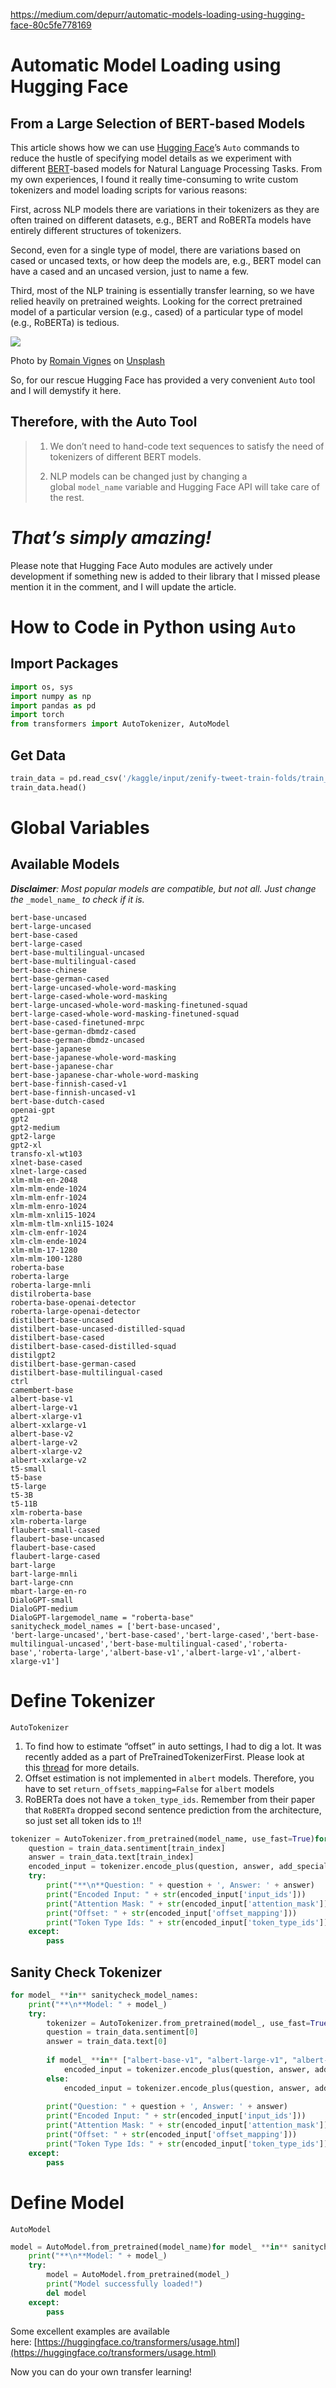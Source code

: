 https://medium.com/depurr/automatic-models-loading-using-hugging-face-80c5fe778169

# Automatic Model Loading using Hugging Face

## From a Large Selection of BERT-based Models

This article shows how we can use [Hugging Face](https://huggingface.co/)’s `Auto` commands to reduce the hustle of specifying model details as we experiment with different [BERT](https://en.wikipedia.org/wiki/BERT_(language_model))-based models for Natural Language Processing Tasks. From my own experiences, I found it really time-consuming to write custom tokenizers and model loading scripts for various reasons:

First, across NLP models there are variations in their tokenizers as they are often trained on different datasets, e.g., BERT and RoBERTa models have entirely different structures of tokenizers.

Second, even for a single type of model, there are variations based on cased or uncased texts, or how deep the models are, e.g., BERT model can have a cased and an uncased version, just to name a few.

Third, most of the NLP training is essentially transfer learning, so we have relied heavily on pretrained weights. Looking for the correct pretrained model of a particular version (e.g., cased) of a particular type of model (e.g., RoBERTa) is tedious.

![](https://miro.medium.com/max/700/0*Vw11Rxb0ukuzqebu)

Photo by [Romain Vignes](https://unsplash.com/@rvignes?utm_source=medium&utm_medium=referral) on [Unsplash](https://unsplash.com/?utm_source=medium&utm_medium=referral)

So, for our rescue Hugging Face has provided a very convenient `Auto` tool and I will demystify it here.

## Therefore, with the Auto Tool

> 1. We don’t need to hand-code text sequences to satisfy the need of tokenizers of different BERT models.
> 
> 2. NLP models can be changed just by changing a global `model_name` variable and Hugging Face API will take care of the rest.

# _That’s simply amazing!_

Please note that Hugging Face Auto modules are actively under development if something new is added to their library that I missed please mention it in the comment, and I will update the article.

# How to Code in Python using `Auto`

## Import Packages

```python
import os, sys  
import numpy as np  
import pandas as pd  
import torch  
from transformers import AutoTokenizer, AutoModel
```
## Get Data

```python
train_data = pd.read_csv('/kaggle/input/zenify-tweet-train-folds/train_folds.csv')  
train_data.head()
```
# Global Variables

## Available Models

**_Disclaimer_**_: Most popular models are compatible, but not all. Just change the_ `_model_name_` _to check if it is._

```
bert-base-uncased  
bert-large-uncased  
bert-base-cased  
bert-large-cased  
bert-base-multilingual-uncased  
bert-base-multilingual-cased  
bert-base-chinese  
bert-base-german-cased  
bert-large-uncased-whole-word-masking  
bert-large-cased-whole-word-masking  
bert-large-uncased-whole-word-masking-finetuned-squad  
bert-large-cased-whole-word-masking-finetuned-squad  
bert-base-cased-finetuned-mrpc  
bert-base-german-dbmdz-cased  
bert-base-german-dbmdz-uncased  
bert-base-japanese  
bert-base-japanese-whole-word-masking  
bert-base-japanese-char  
bert-base-japanese-char-whole-word-masking  
bert-base-finnish-cased-v1  
bert-base-finnish-uncased-v1  
bert-base-dutch-cased  
openai-gpt  
gpt2  
gpt2-medium  
gpt2-large  
gpt2-xl  
transfo-xl-wt103  
xlnet-base-cased  
xlnet-large-cased  
xlm-mlm-en-2048  
xlm-mlm-ende-1024  
xlm-mlm-enfr-1024  
xlm-mlm-enro-1024  
xlm-mlm-xnli15-1024  
xlm-mlm-tlm-xnli15-1024  
xlm-clm-enfr-1024  
xlm-clm-ende-1024  
xlm-mlm-17-1280  
xlm-mlm-100-1280  
roberta-base  
roberta-large  
roberta-large-mnli  
distilroberta-base  
roberta-base-openai-detector  
roberta-large-openai-detector  
distilbert-base-uncased  
distilbert-base-uncased-distilled-squad  
distilbert-base-cased  
distilbert-base-cased-distilled-squad  
distilgpt2  
distilbert-base-german-cased  
distilbert-base-multilingual-cased  
ctrl  
camembert-base  
albert-base-v1  
albert-large-v1  
albert-xlarge-v1  
albert-xxlarge-v1  
albert-base-v2  
albert-large-v2  
albert-xlarge-v2  
albert-xxlarge-v2  
t5-small  
t5-base  
t5-large  
t5-3B  
t5-11B  
xlm-roberta-base  
xlm-roberta-large  
flaubert-small-cased  
flaubert-base-uncased  
flaubert-base-cased  
flaubert-large-cased  
bart-large  
bart-large-mnli  
bart-large-cnn  
mbart-large-en-ro  
DialoGPT-small  
DialoGPT-medium  
DialoGPT-largemodel_name = "roberta-base"  
sanitycheck_model_names = ['bert-base-uncased',  
'bert-large-uncased','bert-base-cased','bert-large-cased','bert-base-multilingual-uncased','bert-base-multilingual-cased','roberta-base','roberta-large','albert-base-v1','albert-large-v1','albert-xlarge-v1']
```

# Define Tokenizer

`AutoTokenizer`

1.  To find how to estimate “offset” in auto settings, I had to dig a lot. It was recently added as a part of PreTrainedTokenizerFirst. Please look at this [thread](https://github.com/huggingface/transformers/pull/2674) for more details.
2.  Offset estimation is not implemented in `albert` models. Therefore, you have to set `return_offsets_mapping=False` for `albert` models
3.  RoBERTa does not have a `token_type_ids`. Remember from their paper that `RoBERTa` dropped second sentence prediction from the architecture, so just set all token ids to `1`!!

```python
tokenizer = AutoTokenizer.from_pretrained(model_name, use_fast=True)for train_index **in** range(5):  
    question = train_data.sentiment[train_index]  
    answer = train_data.text[train_index]  
    encoded_input = tokenizer.encode_plus(question, answer, add_special_tokens=True, return_offsets_mapping=True)  
    try:  
        print("**\n**Question: " + question + ', Answer: ' + answer)  
        print("Encoded Input: " + str(encoded_input['input_ids']))  
        print("Attention Mask: " + str(encoded_input['attention_mask']))  
        print("Offset: " + str(encoded_input['offset_mapping']))  
        print("Token Type Ids: " + str(encoded_input['token_type_ids']))  
    except:  
        pass
```

## Sanity Check Tokenizer

```python
for model_ **in** sanitycheck_model_names:  
    print("**\n**Model: " + model_)  
    try:  
        tokenizer = AutoTokenizer.from_pretrained(model_, use_fast=True)  
        question = train_data.sentiment[0]  
        answer = train_data.text[0]  
      
        if model_ **in** ["albert-base-v1", "albert-large-v1", "albert-xlarge-v1"]:  
            encoded_input = tokenizer.encode_plus(question, answer, add_special_tokens=True, return_offsets_mapping=False)          
        else:  
            encoded_input = tokenizer.encode_plus(question, answer, add_special_tokens=True, return_offsets_mapping=True)  
              
        print("Question: " + question + ', Answer: ' + answer)  
        print("Encoded Input: " + str(encoded_input['input_ids']))  
        print("Attention Mask: " + str(encoded_input['attention_mask']))  
        print("Offset: " + str(encoded_input['offset_mapping']))  
        print("Token Type Ids: " + str(encoded_input['token_type_ids']))  
    except:  
        pass
```

# Define Model

`AutoModel`

```python
model = AutoModel.from_pretrained(model_name)for model_ **in** sanitycheck_model_names:  
    print("**\n**Model: " + model_)  
    try:  
        model = AutoModel.from_pretrained(model_)  
        print("Model successfully loaded!")  
        del model  
    except:  
        pass
```

Some excellent examples are available here: [https://huggingface.co/transformers/usage.html](https://huggingface.co/transformers/usage.html)

Now you can do your own transfer learning!